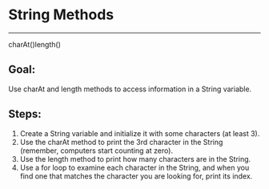 

# String Methods

<hr/>
charAt()length()

## Goal:

Use charAt and length methods to access information in a String variable.

## Steps:

1. Create a String variable and initialize it with some characters (at least 3).
2. Use the charAt method to print the 3rd character in the String (remember, computers start counting at zero).
3. Use the length method to print how many characters are in the String.
4. Use a for loop to examine each character in the String, and when you find one that matches the character you are looking for, print its index.



